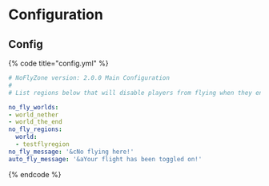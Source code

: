 # Configuration

## Config

{% code title="config.yml" %}
```yaml
# NoFlyZone version: 2.0.0 Main Configuration
# 
# List regions below that will disable players from flying when they enter them

no_fly_worlds:
- world_nether
- world_the_end
no_fly_regions:
  world:
  - testflyregion
no_fly_message: '&cNo flying here!'
auto_fly_message: '&aYour flight has been toggled on!'
```
{% endcode %}


